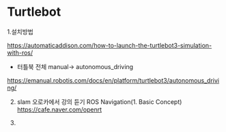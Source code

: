 # Turtlebot


1.설치방법

https://automaticaddison.com/how-to-launch-the-turtlebot3-simulation-with-ros/

* 터틀북 전체 manual-> autonomous_driving 

https://emanual.robotis.com/docs/en/platform/turtlebot3/autonomous_driving/

2. slam
오로카에서 강의 듣기
ROS Navigation(1. Basic Concept)
https://cafe.naver.com/openrt


3.

